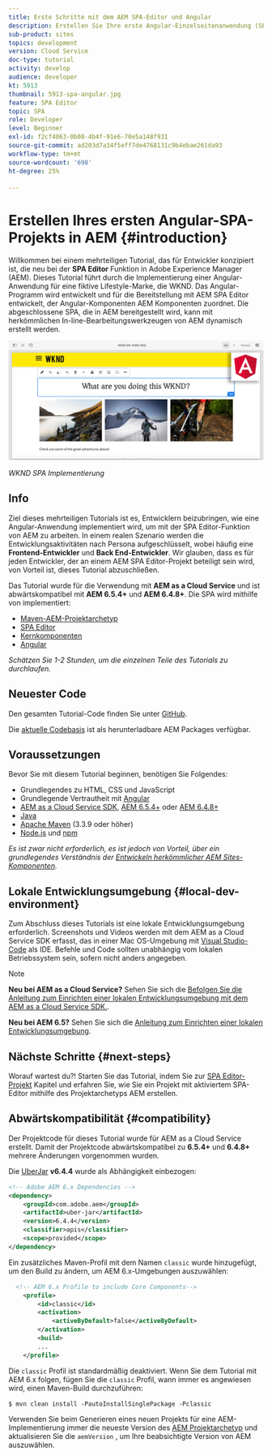 ```yaml
---
title: Erste Schritte mit dem AEM SPA-Editor und Angular
description: Erstellen Sie Ihre erste Angular-Einzelseitenanwendung (SPA), die in Adobe Experience Manager mit der WKND-SPA bearbeitet werden kann. Erfahren Sie, wie Sie eine SPA mit dem Angular JS-Framework und dem SPA-Editor von AEM erstellen. Dieses mehrteilige Tutorial führt durch die Implementierung eines Angular-Programms für eine fiktive Lifestyle-Marke namens WKND. Das Tutorial beschreibt die komplette Erstellung der SPA und die Integration mit AEM.
sub-product: sites
topics: development
version: Cloud Service
doc-type: tutorial
activity: develop
audience: developer
kt: 5913
thumbnail: 5913-spa-angular.jpg
feature: SPA Editor
topic: SPA
role: Developer
level: Beginner
exl-id: f2cf4063-0b08-4b4f-91e6-70e5a148f931
source-git-commit: ad203d7a34f5eff7de4768131c9b4ebae261da93
workflow-type: tm+mt
source-wordcount: '698'
ht-degree: 25%

---
```


# Erstellen Ihres ersten Angular-SPA-Projekts in AEM {#introduction}

Willkommen bei einem mehrteiligen Tutorial, das für Entwickler konzipiert ist, die neu bei der **SPA Editor** Funktion in Adobe Experience Manager (AEM). Dieses Tutorial führt durch die Implementierung einer Angular-Anwendung für eine fiktive Lifestyle-Marke, die WKND. Das Angular-Programm wird entwickelt und für die Bereitstellung mit AEM SPA Editor entwickelt, der Angular-Komponenten AEM Komponenten zuordnet. Die abgeschlossene SPA, die in AEM bereitgestellt wird, kann mit herkömmlichen In-line-Bearbeitungswerkzeugen von AEM dynamisch erstellt werden.

![Endgültige SPA implementiert](assets/wknd-spa-implementation.png)

*WKND SPA Implementierung*

## Info

Ziel dieses mehrteiligen Tutorials ist es, Entwicklern beizubringen, wie eine Angular-Anwendung implementiert wird, um mit der SPA Editor-Funktion von AEM zu arbeiten. In einem realen Szenario werden die Entwicklungsaktivitäten nach Persona aufgeschlüsselt, wobei häufig eine **Frontend-Entwickler** und **Back End-Entwickler**. Wir glauben, dass es für jeden Entwickler, der an einem AEM SPA Editor-Projekt beteiligt sein wird, von Vorteil ist, dieses Tutorial abzuschließen.

Das Tutorial wurde für die Verwendung mit **AEM as a Cloud Service** und ist abwärtskompatibel mit **AEM 6.5.4+** und **AEM 6.4.8+**. Die SPA wird mithilfe von implementiert:

* [Maven-AEM-Projektarchetyp](https://experienceleague.adobe.com/docs/experience-manager-core-components/using/developing/archetype/overview.html?lang=de)
* [SPA Editor](https://experienceleague.adobe.com/docs/experience-manager-65/developing/headless/spas/spa-walkthrough.html#content-editing-experience-with-spa)
* [Kernkomponenten](https://experienceleague.adobe.com/docs/experience-manager-core-components/using/introduction.html?lang=de)
* [Angular](https://angular.io/)

*Schätzen Sie 1-2 Stunden, um die einzelnen Teile des Tutorials zu durchlaufen.*

## Neuester Code

Den gesamten Tutorial-Code finden Sie unter [GitHub](https://github.com/adobe/aem-guides-wknd-spa).

Die [aktuelle Codebasis](https://github.com/adobe/aem-guides-wknd-spa/releases) ist als herunterladbare AEM Packages verfügbar.

## Voraussetzungen

Bevor Sie mit diesem Tutorial beginnen, benötigen Sie Folgendes:

* Grundlegendes zu HTML, CSS und JavaScript
* Grundlegende Vertrautheit mit [Angular](https://angular.io/)
* [AEM as a Cloud Service SDK](https://experienceleague.adobe.com/docs/experience-manager-learn/cloud-service/local-development-environment-set-up/aem-runtime.html?lang=de#download-the-aem-as-a-cloud-service-sdk), [AEM 6.5.4+](https://helpx.adobe.com/experience-manager/aem-releases-updates.html#65) oder [AEM 6.4.8+](https://helpx.adobe.com/experience-manager/aem-releases-updates.html#64)
* [Java](https://downloads.experiencecloud.adobe.com/content/software-distribution/en/general.html)
* [Apache Maven](https://maven.apache.org/) (3.3.9 oder höher)
* [Node.js](https://nodejs.org/en/) und [npm](https://www.npmjs.com/)

*Es ist zwar nicht erforderlich, es ist jedoch von Vorteil, über ein grundlegendes Verständnis der [Entwickeln herkömmlicher AEM Sites-Komponenten](https://experienceleague.adobe.com/docs/experience-manager-learn/getting-started-wknd-tutorial-develop/overview.html?lang=de).*

## Lokale Entwicklungsumgebung {#local-dev-environment}

Zum Abschluss dieses Tutorials ist eine lokale Entwicklungsumgebung erforderlich. Screenshots und Videos werden mit dem AEM as a Cloud Service SDK erfasst, das in einer Mac OS-Umgebung mit [Visual Studio-Code](https://code.visualstudio.com/) als IDE. Befehle und Code sollten unabhängig vom lokalen Betriebssystem sein, sofern nicht anders angegeben.

>[!NOTE]
>
> **Neu bei AEM as a Cloud Service?** Sehen Sie sich die [Befolgen Sie die Anleitung zum Einrichten einer lokalen Entwicklungsumgebung mit dem AEM as a Cloud Service SDK.](https://experienceleague.adobe.com/docs/experience-manager-learn/cloud-service/local-development-environment-set-up/overview.html?lang=de).
>
> **Neu bei AEM 6.5?** Sehen Sie sich die [Anleitung zum Einrichten einer lokalen Entwicklungsumgebung](https://experienceleague.adobe.com/docs/experience-manager-learn/foundation/development/set-up-a-local-aem-development-environment.html?lang=de).

## Nächste Schritte {#next-steps}

Worauf wartest du?! Starten Sie das Tutorial, indem Sie zur [SPA Editor-Projekt](create-project.md) Kapitel und erfahren Sie, wie Sie ein Projekt mit aktiviertem SPA-Editor mithilfe des Projektarchetyps AEM erstellen.

## Abwärtskompatibilität {#compatibility}

Der Projektcode für dieses Tutorial wurde für AEM as a Cloud Service erstellt. Damit der Projektcode abwärtskompatibel zu **6.5.4+** und **6.4.8+** mehrere Änderungen vorgenommen wurden.

Die [UberJar](https://experienceleague.adobe.com/docs/experience-manager-65/developing/devtools/ht-projects-maven.html#what-is-the-uberjar) **v6.4.4** wurde als Abhängigkeit einbezogen:

```xml
<!-- Adobe AEM 6.x Dependencies -->
<dependency>
    <groupId>com.adobe.aem</groupId>
    <artifactId>uber-jar</artifactId>
    <version>6.4.4</version>
    <classifier>apis</classifier>
    <scope>provided</scope>
</dependency>
```

Ein zusätzliches Maven-Profil mit dem Namen `classic` wurde hinzugefügt, um den Build zu ändern, um AEM 6.x-Umgebungen auszuwählen:

```xml
  <!-- AEM 6.x Profile to include Core Components-->
    <profile>
        <id>classic</id>
        <activation>
            <activeByDefault>false</activeByDefault>
        </activation>
        <build>
        ...
    </profile>
```

Die `classic` Profil ist standardmäßig deaktiviert. Wenn Sie dem Tutorial mit AEM 6.x folgen, fügen Sie die `classic` Profil, wann immer es angewiesen wird, einen Maven-Build durchzuführen:

```shell
$ mvn clean install -PautoInstallSinglePackage -Pclassic
```

Verwenden Sie beim Generieren eines neuen Projekts für eine AEM-Implementierung immer die neueste Version des [AEM Projektarchetyp](https://github.com/adobe/aem-project-archetype) und aktualisieren Sie die `aemVersion` , um Ihre beabsichtigte Version von AEM auszuwählen.
